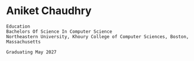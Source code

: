 # Aniket Chaudhry

```
Education
Bachelors Of Science In Computer Science
Northeastern University, Khoury College of Computer Sciences, Boston,
Massachusetts
```
```
Graduating May 2027
```
```